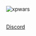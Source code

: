 ![xpwars](https://user-images.githubusercontent.com/48317169/142013510-365f7947-1bd6-4309-b96e-8722ab9bb5d0.png)

<br />[Discord](https://discord.gg/4xB54Ts)
